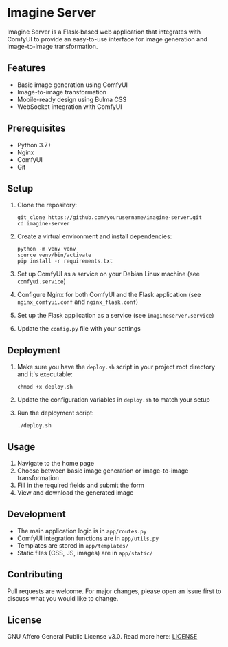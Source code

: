 # Imagine Server

Imagine Server is a Flask-based web application that integrates with ComfyUI to provide an easy-to-use interface for image generation and image-to-image transformation.

## Features

- Basic image generation using ComfyUI
- Image-to-image transformation
- Mobile-ready design using Bulma CSS
- WebSocket integration with ComfyUI

## Prerequisites

- Python 3.7+
- Nginx
- ComfyUI
- Git

## Setup

1. Clone the repository:
   ```
   git clone https://github.com/yourusername/imagine-server.git
   cd imagine-server
   ```

2. Create a virtual environment and install dependencies:
   ```
   python -m venv venv
   source venv/bin/activate
   pip install -r requirements.txt
   ```

3. Set up ComfyUI as a service on your Debian Linux machine (see `comfyui.service`)

4. Configure Nginx for both ComfyUI and the Flask application (see `nginx_comfyui.conf` and `nginx_flask.conf`)

5. Set up the Flask application as a service (see `imagineserver.service`)

6. Update the `config.py` file with your settings

## Deployment

1. Make sure you have the `deploy.sh` script in your project root directory and it's executable:
   ```
   chmod +x deploy.sh
   ```

2. Update the configuration variables in `deploy.sh` to match your setup

3. Run the deployment script:
   ```
   ./deploy.sh
   ```

## Usage

1. Navigate to the home page
2. Choose between basic image generation or image-to-image transformation
3. Fill in the required fields and submit the form
4. View and download the generated image

## Development

- The main application logic is in `app/routes.py`
- ComfyUI integration functions are in `app/utils.py`
- Templates are stored in `app/templates/`
- Static files (CSS, JS, images) are in `app/static/`

## Contributing

Pull requests are welcome. For major changes, please open an issue first to discuss what you would like to change.

## License

GNU Affero General Public License v3.0. Read more here: [LICENSE](LICENSE)